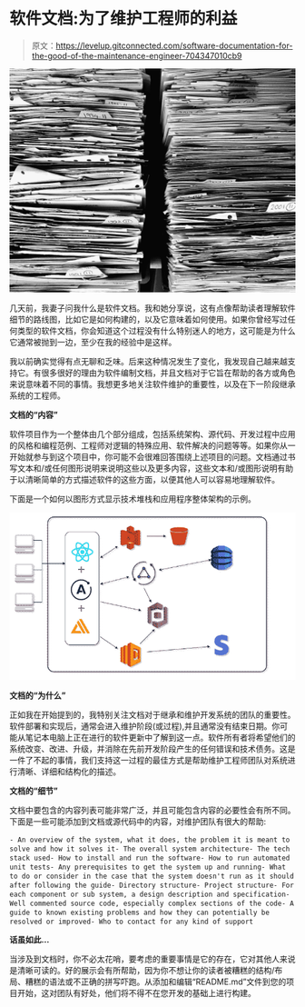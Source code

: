 # 软件文档:为了维护工程师的利益

> 原文：<https://levelup.gitconnected.com/software-documentation-for-the-good-of-the-maintenance-engineer-704347010cb9>

![](img/a1c24201f33038b7e6636ef5f999741e.png)

几天前，我妻子问我什么是软件文档。我和她分享说，这有点像帮助读者理解软件细节的路线图，比如它是如何构建的，以及它意味着如何使用。如果你曾经写过任何类型的软件文档，你会知道这个过程没有什么特别迷人的地方，这可能是为什么它通常被抛到一边，至少在我的经验中是这样。

我以前确实觉得有点无聊和乏味。后来这种情况发生了变化，我发现自己越来越支持它。有很多很好的理由为软件编制文档，并且文档对于它旨在帮助的各方或角色来说意味着不同的事情。我想更多地关注软件维护的重要性，以及在下一阶段继承系统的工程师。

**文档的“内容”**

软件项目作为一个整体由几个部分组成，包括系统架构、源代码、开发过程中应用的风格和编程范例、工程师对逻辑的特殊应用、软件解决的问题等等。如果你从一开始就参与到这个项目中，你可能不会很难回答围绕上述项目的问题。文档通过书写文本和/或任何图形说明来说明这些以及更多内容，这些文本和/或图形说明有助于以清晰简单的方式描述软件的这些方面，以便其他人可以容易地理解软件。

下面是一个如何以图形方式显示技术堆栈和应用程序整体架构的示例。

![](img/fc6d74ef0d6bd333cd61afc7611d0513.png)

**文档的“为什么”**

正如我在开始提到的，我特别关注文档对于继承和维护开发系统的团队的重要性。软件部署和实现后，通常会进入维护阶段(或过程),并且通常没有结束日期。你可能从笔记本电脑上正在进行的软件更新中了解到这一点。软件所有者将希望他们的系统改变、改进、升级，并消除在先前开发阶段产生的任何错误和技术债务。这是一件了不起的事情，我们支持这一过程的最佳方式是帮助维护工程师团队对系统进行清晰、详细和结构化的描述。

**文档的“细节”**

文档中要包含的内容列表可能非常广泛，并且可能包含内容的必要性会有所不同。下面是一些可能添加到文档或源代码中的内容，对维护团队有很大的帮助:

```
- An overview of the system, what it does, the problem it is meant to solve and how it solves it- The overall system architecture- The tech stack used- How to install and run the software- How to run automated unit tests- Any prerequisites to get the system up and running- What to do or consider in the case that the system doesn't run as it should after following the guide- Directory structure- Project structure- For each component or sub system, a design description and specification- Well commented source code, especially complex sections of the code- A guide to known existing problems and how they can potentially be resolved or improved- Who to contact for any kind of support
```

**话虽如此…**

当涉及到文档时，你不必太花哨，要考虑的重要事情是它的存在，它对其他人来说是清晰可读的。好的展示会有所帮助，因为你不想让你的读者被糟糕的结构/布局、糟糕的语法或不正确的拼写吓跑。从添加和编辑“README.md”文件到您的项目开始，这对团队有好处，他们将不得不在您开发的基础上进行构建。